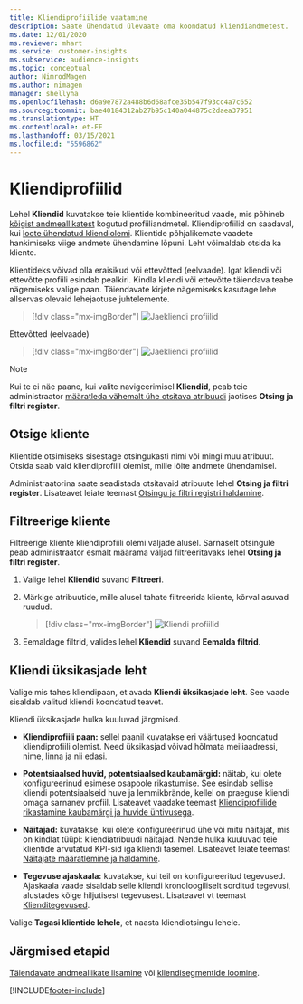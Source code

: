 ```yaml
---
title: Kliendiprofiilide vaatamine
description: Saate ühendatud ülevaate oma koondatud kliendiandmetest.
ms.date: 12/01/2020
ms.reviewer: mhart
ms.service: customer-insights
ms.subservice: audience-insights
ms.topic: conceptual
author: NimrodMagen
ms.author: nimagen
manager: shellyha
ms.openlocfilehash: d6a9e7872a488b6d68afce35b547f93cc4a7c652
ms.sourcegitcommit: bae40184312ab27b95c140a044875c2daea37951
ms.translationtype: HT
ms.contentlocale: et-EE
ms.lasthandoff: 03/15/2021
ms.locfileid: "5596862"
---
```

# <a name="customer-profiles"></a>Kliendiprofiilid

Lehel **Kliendid** kuvatakse teie klientide kombineeritud vaade, mis põhineb [kõigist andmeallikatest](data-sources.md) kogutud profiiliandmetel. Kliendiprofiilid on saadaval, kui [loote ühendatud kliendiolemi](data-unification.md). Klientide põhjalikemate vaadete hankimiseks viige andmete ühendamine lõpuni. Leht võimaldab otsida ka kliente.

Klientideks võivad olla eraisikud või ettevõtted (eelvaade). Igat kliendi või ettevõtte profiili esindab pealkiri. Kindla kliendi või ettevõtte täiendava teabe nägemiseks valige paan. Täiendavate kirjete nägemiseks kasutage lehe allservas olevaid lehejaotuse juhtelemente.

> [!div class="mx-imgBorder"] 
> ![Jaekliendi profiilid](media/profiles-customers.png "Jaekliendi profiilid")

Ettevõtted (eelvaade)
> [!div class="mx-imgBorder"] 
> ![Jaekliendi profiilid](media/profile-customers-b2b.png "B2B kliendi profiilid")

> [!NOTE]
> Kui te ei näe paane, kui valite navigeerimisel **Kliendid**, peab teie administraator [määratleda vähemalt ühe otsitava atribuudi](search-filter-index.md) jaotises **Otsing ja filtri register**.

## <a name="search-for-customers"></a>Otsige kliente

Klientide otsimiseks sisestage otsingukasti nimi või mingi muu atribuut. Otsida saab vaid kliendiprofiili olemist, mille lõite andmete ühendamisel.

Administraatorina saate seadistada otsitavaid atribuute lehel **Otsing ja filtri register**. Lisateavet leiate teemast [Otsingu ja filtri registri haldamine](search-filter-index.md).

## <a name="filter-customers"></a>Filtreerige kliente

Filtreerige kliente kliendiprofiili olemi väljade alusel. Sarnaselt otsingule peab administraator esmalt määrama väljad filtreeritavaks lehel **Otsing ja filtri register**.

1. Valige lehel **Kliendid** suvand **Filtreeri**.

2. Märkige atribuutide, mille alusel tahate filtreerida kliente, kõrval asuvad ruudud.

   > [!div class="mx-imgBorder"] 
   > ![Kliendi profiilid](media/profiles-customers3.png "Kliendi profiilid")

3. Eemaldage filtrid, valides lehel **Kliendid** suvand **Eemalda filtrid**.

##  <a name="customer-details-page"></a>Kliendi üksikasjade leht

Valige mis tahes kliendipaan, et avada **Kliendi üksikasjade leht**. See vaade sisaldab valitud kliendi koondatud teavet.

Kliendi üksikasjade hulka kuuluvad järgmised.

-   **Kliendiprofiili paan:** sellel paanil kuvatakse eri väärtused koondatud kliendiprofiili olemist. Need üksikasjad võivad hõlmata meiliaadressi, nime, linna ja nii edasi. 

-   **Potentsiaalsed huvid, potentsiaalsed kaubamärgid:** näitab, kui olete konfigureerinud esimese osapoole rikastumise. See esindab sellise kliendi potentsiaalseid huve ja lemmikbrände, kellel on praeguse kliendi omaga sarnanev profiil. Lisateavet vaadake teemast [Kliendiprofiilide rikastamine kaubamärgi ja huvide ühtivusega](enrichment-microsoft-graph.md).

-   **Näitajad:** kuvatakse, kui olete konfigureerinud ühe või mitu näitajat, mis on kindlat tüüpi: kliendiatribuudi näitajad. Nende hulka kuuluvad teie klientide arvutatud KPI-sid iga kliendi tasemel. Lisateavet leiate teemast [Näitajate määratlemine ja haldamine](measures.md).

-   **Tegevuse ajaskaala:** kuvatakse, kui teil on konfigureeritud tegevused. Ajaskaala vaade sisaldab selle kliendi kronoloogiliselt sorditud tegevusi, alustades kõige hiljutisest tegevusest. Lisateavet vt teemast [Klienditegevused](activities.md).

Valige **Tagasi klientide lehele**, et naasta kliendiotsingu lehele.

## <a name="next-steps"></a>Järgmised etapid

[Täiendavate andmeallikate lisamine](data-sources.md) või [kliendisegmentide loomine](segments.md).


[!INCLUDE[footer-include](../includes/footer-banner.md)]